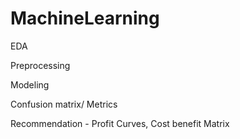 # MachineLearning

EDA

Preprocessing

Modeling

Confusion matrix/ Metrics 

Recommendation - Profit Curves, Cost benefit Matrix

